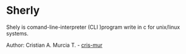 # Sherly
Shely is comand-line-interpreter (CLI )program write in c for unix/linux systems.

Author: Cristian A. Murcia T. - [cris-mur](github.com/user/cris-mur)